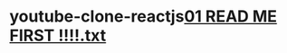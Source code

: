 # youtube-clone-reactjs[01 READ ME FIRST !!!!.txt](https://github.com/Ferdibrgl/youtube-clone-reactjs/files/10127511/01.READ.ME.FIRST.txt)
